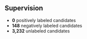 

## Supervision

* **0** positively labeled candidates
* **148** negatively labeled candidates
* **3,232** unlabeled candidates

<!--
* TODO scatter plot showing distribution of positive/negative candidates firing top k frequent features
    * with opacity proportional to #supervised / #fired
    * with size or color intensity proportional to #fired
-->

